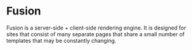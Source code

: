 # Fusion

Fusion is a server-side + client-side rendering engine. It is designed for sites that consist of many separate pages that share a small number of templates that may be constantly changing.
